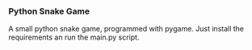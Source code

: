 ### Python Snake Game

A small python snake game, programmed with pygame.
Just install the requirements an run the main.py script.
